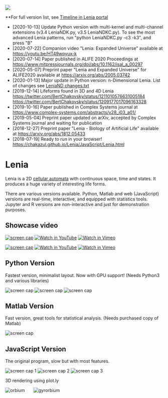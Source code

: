 ![](https://github.com/Chakazul/Lenia/blob/master/Screencap/icon2.png)

**For full version list, see [Timeline in Lenia portal](https://chakazul.github.io/lenia.html)

* [2020-10-13] Update Python version with multi-kernel and multi-channel extensions (v3.4 LeniaNDK.py, v3.5 LeniaNDKC.py). To see the most advanced Lenia patterns, run "python LeniaNDKC.py -c3 -k3", and press "B"
* [2020-07-22] Companion video "Lenia: Expanded Universe" available at https://youtu.be/HT49wpyux-k
* [2020-07-14] Paper published in ALIFE 2020 Proceedings at https://www.mitpressjournals.org/doi/abs/10.1162/isal_a_00297
* [2020-05-07] Preprint paper "Lenia and Expanded Universe" for ALIFE2020 available at https://arxiv.org/abs/2005.03742
* [2020-01-13] Major update in Python version: n-Dimensional Lenia. List of changes see [LeniaND changes.txt](Python/LeniaND%20changes.txt)
* [2019-12-14] Lifeforms found in 3D and 4D Lenia 
https://twitter.com/BertChakovsky/status/1211010576631005184
https://twitter.com/BertChakovsky/status/1209177017096163328
* [2019-10-16] Paper published in Complex Systems journal at https://www.complex-systems.com/abstracts/v28_i03_a01/ 
* [2019-05-04] Preprint paper updated on arXiv, accepted by Complex Systems journal and waiting for publication  
* [2018-12-27] Preprint paper "Lenia - Biology of Artificial Life" available at https://arxiv.org/abs/1812.05433
* [2018-07-19] Ready to run in your browser!  https://chakazul.github.io/Lenia/JavaScript/Lenia.html

# Lenia

Lenia is a 2D [cellular automata](https://en.wikipedia.org/wiki/Cellular_automaton) with continuous space, time and states. It produces a huge variety of interesting life forms.

There are various versions available. Python, Matlab and web (JavaScript) versions are real-time, interactive, and equipped with statistics tools. Jupyter and R versions are non-interactive and just for demonstration purposes.

## Showcase video

[![screen cap](https://github.com/Chakazul/Lenia/blob/master/Screencap/Video2.png)](https://youtu.be/HT49wpyux-k)
[![Watch in YouTube](https://chakazul.github.io/icons/icon-youtube.png)](https://youtu.be/HT49wpyux-k)
[![Watch in Vimeo](https://chakazul.github.io/icons/icon-vimeo.png)](https://vimeo.com/440386996)

[![screen cap](https://github.com/Chakazul/Lenia/blob/master/Screencap/Video.png)](https://youtu.be/iE46jKYcI4Y)
[![Watch in YouTube](https://chakazul.github.io/icons/icon-youtube.png)](https://youtu.be/iE46jKYcI4Y)
[![Watch in Vimeo](https://chakazul.github.io/icons/icon-vimeo.png)](https://vimeo.com/277328815)

## Python Version

Fastest version, minimalist layout. Now with GPU support! (Needs Python3 and various libraries)

![screen cap](https://github.com/Chakazul/Lenia/blob/master/Screencap/Python3.png)
![screen cap](https://github.com/Chakazul/Lenia/blob/master/Screencap/Python4.png)
![screen cap](https://github.com/Chakazul/Lenia/blob/master/Screencap/Python-stats.png)

## Matlab Version

Fast version, great tools for statistical analysis. (Needs purchased copy of Matlab)

![screen cap](https://github.com/Chakazul/Lenia/blob/master/Screencap/Matlab.png)

## JavaScript Version

The original program, slow but with most features.

![screen cap 1](https://github.com/Chakazul/Lenia/blob/master/Screencap/JavaScript.png)
![screen cap 2](https://github.com/Chakazul/Lenia/blob/master/Screencap/JavaScript2.png)
![screen cap 3](https://github.com/Chakazul/Lenia/blob/master/Screencap/JavaScript3.png)

3D rendering using plot.ly

![orbium](https://github.com/Chakazul/Lenia/blob/master/Screencap/orbium-ezgif.gif)&nbsp;&nbsp;&nbsp;&nbsp;&nbsp;&nbsp;
![gyrorbium](https://github.com/Chakazul/Lenia/blob/master/Screencap/gyrorbium-ezgif.gif)
